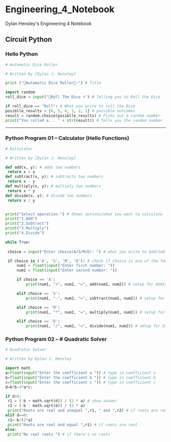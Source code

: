 # Engineering_4_Notebook
Dylan Hensley's Engineering 4 Notebook

## Circuit Python

### Hello Python
   
   ``` python
# Automatic Dice Roller

# Written by [Dylan J. Hensley]

print ("🎲Automatic Dice Roller🎲:") # Title

import random
roll_dice = input("🎲Roll The Dice ⬇") # Telling you to Roll the Dice

if roll_dice == "Roll": # What you write to roll the Dice
   posiblle_results = [6, 5, 4, 3, 2, 1] # possible outcomes
   result = random.choice(posiblle_results) # Picks out a random number
   print("You rolled a... " + str(result)) # Tells you the random number 
```
___________________________________________________________________________________________________________________________________________________________________________________

### Python Program 01 – Calculator (Hello Functions)
   
   ``` python
# Kalculator

# Written by [Dylan J. Hensley]
   
def add(x, y): # adds two numbers
    return x + y
def subtract(x, y): # subtracts two numbers
    return x - y
def multiply(x, y): # multiply two numbers
    return x * y
def divide(x, y): # divide two numbers
    return x / y


print("Select operation.") # Shows options/what you want to calculate
print("1.Add")
print("2.Subtract")
print("3.Multiply")
print("4.Divide")

while True:
    
    choice = input("Enter choice(A/S/M/D): ") # what you write to Add/Subtract/Multiply/Divide

    if choice in ('A', 'S', 'M', 'D'): # check if choice is one of the four options
        num1 = float(input("Enter first number: "))
        num2 = float(input("Enter second number: "))

        if choice == 'A':
            print(num1, "+", num2, "=", add(num1, num2)) # setup for Adding

        elif choice == 'S':
            print(num1, "-", num2, "=", subtract(num1, num2)) # setup for subtracting

        elif choice == 'M':
            print(num1, "*", num2, "=", multiply(num1, num2)) # setup for multiplying

        elif choice == 'D':
            print(num1, "/", num2, "=", divide(num1, num2)) # setup for Dividing 
```
### Python Program 02 – # Quadratic Solver

   ``` python
# Quadratic Solver

# Written by Dylan J. Hensley 

import math
a=float(input("Enter the coefficient a ")) # type in coefficient a
b=float(input("Enter the coefficient b ")) # type in coefficient b
c=float(input("Enter the coefficient c ")) # type in coefficient c
d=b*b-4*a*c;

if d>0:
    r1 = (-b + math.sqrt(d)) / (2 * a) # show answer
    r2 = (-b - math.sqrt(d)) / (2 * a)
    print("Roots are real and unequal ",r1, " and ",r2) # if roots are real and unequal
elif d==0:
    r1=-b/(2*a)
    print("Roots are real and equal ",r1) # if roots are real
else:
    print("No real roots ") # if there's no roots

```
